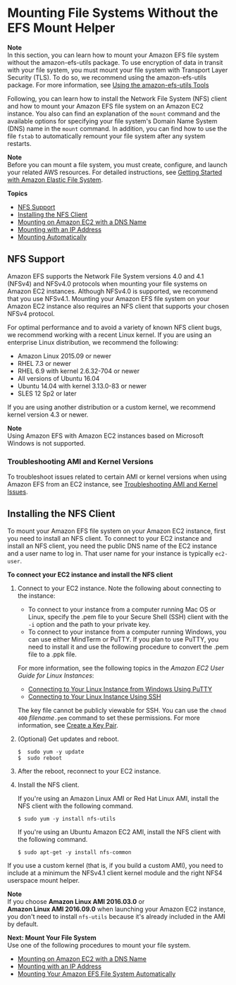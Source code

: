 # Mounting File Systems Without the EFS Mount Helper<a name="mounting-fs-old"></a>

**Note**  
In this section, you can learn how to mount your Amazon EFS file system without the amazon\-efs\-utils package\. To use encryption of data in transit with your file system, you must mount your file system with Transport Layer Security \(TLS\)\. To do so, we recommend using the amazon\-efs\-utils package\. For more information, see [Using the amazon\-efs\-utils Tools](using-amazon-efs-utils.md)

Following, you can learn how to install the Network File System \(NFS\) client and how to mount your Amazon EFS file system on an Amazon EC2 instance\. You also can find an explanation of the `mount` command and the available options for specifying your file system's Domain Name System \(DNS\) name in the `mount` command\. In addition, you can find how to use the file `fstab` to automatically remount your file system after any system restarts\.

**Note**  
Before you can mount a file system, you must create, configure, and launch your related AWS resources\. For detailed instructions, see [Getting Started with Amazon Elastic File System](getting-started.md)\.

**Topics**
+ [NFS Support](#mounting-fs-nfs-info)
+ [Installing the NFS Client](#mounting-fs-install-nfsclient)
+ [Mounting on Amazon EC2 with a DNS Name](mounting-fs-mount-cmd-dns-name.md)
+ [Mounting with an IP Address](mounting-fs-mount-cmd-ip-addr.md)
+ [Mounting Automatically](mount-fs-auto-mount-onreboot-old.md)

## NFS Support<a name="mounting-fs-nfs-info"></a>

Amazon EFS supports the Network File System versions 4\.0 and 4\.1 \(NFSv4\) and NFSv4\.0 protocols when mounting your file systems on Amazon EC2 instances\. Although NFSv4\.0 is supported, we recommend that you use NFSv4\.1\. Mounting your Amazon EFS file system on your Amazon EC2 instance also requires an NFS client that supports your chosen NFSv4 protocol\.

For optimal performance and to avoid a variety of known NFS client bugs, we recommend working with a recent Linux kernel\. If you are using an enterprise Linux distribution, we recommend the following:
+ Amazon Linux 2015\.09 or newer
+ RHEL 7\.3 or newer
+ RHEL 6\.9 with kernel 2\.6\.32\-704 or newer
+ All versions of Ubuntu 16\.04
+ Ubuntu 14\.04 with kernel 3\.13\.0\-83 or newer
+ SLES 12 Sp2 or later

If you are using another distribution or a custom kernel, we recommend kernel version 4\.3 or newer\.

**Note**  
Using Amazon EFS with Amazon EC2 instances based on Microsoft Windows is not supported\.

### Troubleshooting AMI and Kernel Versions<a name="ami-kernel-versions-troubleshooting"></a>

To troubleshoot issues related to certain AMI or kernel versions when using Amazon EFS from an EC2 instance, see [Troubleshooting AMI and Kernel Issues](troubleshooting.md#troubleshooting-efs-ami-kernel)\.

## Installing the NFS Client<a name="mounting-fs-install-nfsclient"></a>

To mount your Amazon EFS file system on your Amazon EC2 instance, first you need to install an NFS client\. To connect to your EC2 instance and install an NFS client, you need the public DNS name of the EC2 instance and a user name to log in\. That user name for your instance is typically `ec2-user`\.

**To connect your EC2 instance and install the NFS client**

1. Connect to your EC2 instance\. Note the following about connecting to the instance:
   + To connect to your instance from a computer running Mac OS or Linux, specify the \.pem file to your Secure Shell \(SSH\) client with the `-i` option and the path to your private key\.
   + To connect to your instance from a computer running Windows, you can use either MindTerm or PuTTY\. If you plan to use PuTTY, you need to install it and use the following procedure to convert the \.pem file to a \.ppk file\. 

   For more information, see the following topics in the *Amazon EC2 User Guide for Linux Instances*:
   +  [Connecting to Your Linux Instance from Windows Using PuTTY](http://docs.aws.amazon.com/AWSEC2/latest/UserGuide/putty.html) 
   +  [Connecting to Your Linux Instance Using SSH](http://docs.aws.amazon.com/AWSEC2/latest/UserGuide/AccessingInstancesLinux.html)

     The key file cannot be publicly viewable for SSH\. You can use the `chmod 400` *filename*`.pem` command to set these permissions\. For more information, see [Create a Key Pair](http://docs.aws.amazon.com/AWSEC2/latest/UserGuide/get-set-up-for-amazon-ec2.html#create-a-key-pair)\.

1. \(Optional\) Get updates and reboot\.

   ```
   $  sudo yum -y update  
   $  sudo reboot
   ```

1. After the reboot, reconnect to your EC2 instance\.

1. Install the NFS client\.

   If you're using an Amazon Linux AMI or Red Hat Linux AMI, install the NFS client with the following command\.

   ```
   $ sudo yum -y install nfs-utils
   ```

   If you're using an Ubuntu Amazon EC2 AMI, install the NFS client with the following command\.

   ```
   $ sudo apt-get -y install nfs-common
   ```

If you use a custom kernel \(that is, if you build a custom AMI\), you need to include at a minimum the NFSv4\.1 client kernel module and the right NFS4 userspace mount helper\.

**Note**  
If you choose **Amazon Linux AMI 2016\.03\.0** or **Amazon Linux AMI 2016\.09\.0** when launching your Amazon EC2 instance, you don't need to install `nfs-utils` because it's already included in the AMI by default\.

**Next: Mount Your File System**  
Use one of the following procedures to mount your file system\.
+ [Mounting on Amazon EC2 with a DNS Name](mounting-fs-mount-cmd-dns-name.md)
+ [Mounting with an IP Address](mounting-fs-mount-cmd-ip-addr.md)
+ [Mounting Your Amazon EFS File System Automatically](mount-fs-auto-mount-onreboot.md)